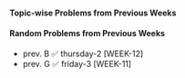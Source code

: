 #### Topic-wise Problems from Previous Weeks

#### Random Problems from Previous Weeks
- prev. B ✅ thursday-2 [WEEK-12]
- prev. G ✅ friday-3 [WEEK-11]